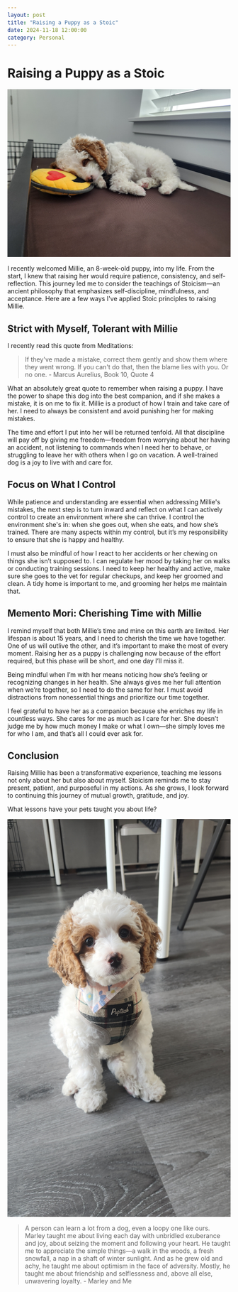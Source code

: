 ```yaml
---
layout: post
title: "Raising a Puppy as a Stoic"
date: 2024-11-18 12:00:00
category: Personal
---
```


# Raising a Puppy as a Stoic

<img class="responsive-img" src='/assets/images/2024-11-13-raising-a-puppy-as-a-stoic/dog1.jpg'  alt='My dog Mille'/>

I recently welcomed Millie, an 8-week-old puppy, into my life. From the start, I knew that raising her would require patience, consistency, and self-reflection. This journey led me to consider the teachings of Stoicism—an ancient philosophy that emphasizes self-discipline, mindfulness, and acceptance. Here are a few ways I've applied Stoic principles to raising Millie.

## Strict with Myself, Tolerant with Millie

I recently read this quote from Meditations:

> If they've made a mistake, correct them gently and show them where they went wrong. If you can't do that, then the blame lies with you. Or no one. - Marcus Aurelius, Book 10, Quote 4

What an absolutely great quote to remember when raising a puppy. I have the power to shape this dog into the best companion, and if she makes a mistake, it is on me to fix it. Millie is a product of how I train and take care of her. I need to always be consistent and avoid punishing her for making mistakes.

The time and effort I put into her will be returned tenfold. All that discipline will pay off by giving me freedom—freedom from worrying about her having an accident, not listening to commands when I need her to behave, or struggling to leave her with others when I go on vacation. A well-trained dog is a joy to live with and care for.

## Focus on What I Control

While patience and understanding are essential when addressing Millie's mistakes, the next step is to turn inward and reflect on what I can actively control to create an environment where she can thrive. I control the environment she's in: when she goes out, when she eats, and how she’s trained. There are many aspects within my control, but it’s my responsibility to ensure that she is happy and healthy.

I must also be mindful of how I react to her accidents or her chewing on things she isn’t supposed to. I can regulate her mood by taking her on walks or conducting training sessions. I need to keep her healthy and active, make sure she goes to the vet for regular checkups, and keep her groomed and clean. A tidy home is important to me, and grooming her helps me maintain that.

## Memento Mori: Cherishing Time with Millie

I remind myself that both Millie’s time and mine on this earth are limited. Her lifespan is about 15 years, and I need to cherish the time we have together. One of us will outlive the other, and it’s important to make the most of every moment. Raising her as a puppy is challenging now because of the effort required, but this phase will be short, and one day I’ll miss it.

Being mindful when I’m with her means noticing how she’s feeling or recognizing changes in her health. She always gives me her full attention when we’re together, so I need to do the same for her. I must avoid distractions from nonessential things and prioritize our time together.

I feel grateful to have her as a companion because she enriches my life in countless ways. She cares for me as much as I care for her. She doesn’t judge me by how much money I make or what I own—she simply loves me for who I am, and that’s all I could ever ask for.

## Conclusion

Raising Millie has been a transformative experience, teaching me lessons not only about her but also about myself. Stoicism reminds me to stay present, patient, and purposeful in my actions. As she grows, I look forward to continuing this journey of mutual growth, gratitude, and joy.

What lessons have your pets taught you about life?

<img class="responsive-img" src='/assets/images/2024-11-13-raising-a-puppy-as-a-stoic/dog2.jpg'  alt='My dog Mille'/>

> A person can learn a lot from a dog, even a loopy one like ours. Marley taught me about living each day with unbridled exuberance and joy, about seizing the moment and following your heart. He taught me to appreciate the simple things—a walk in the woods, a fresh snowfall, a nap in a shaft of winter sunlight. And as he grew old and achy, he taught me about optimism in the face of adversity. Mostly, he taught me about friendship and selflessness and, above all else, unwavering loyalty. - Marley and Me
